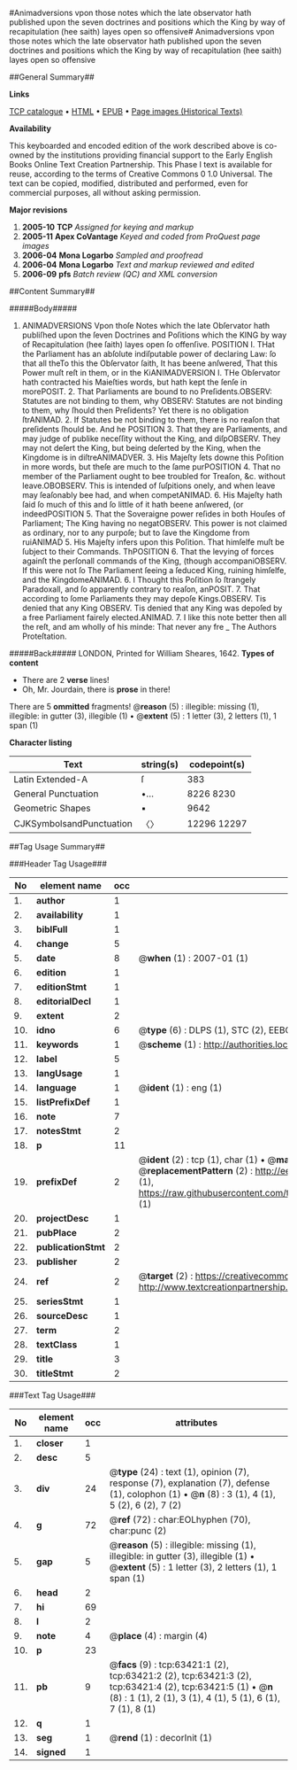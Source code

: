 #Animadversions vpon those notes which the late observator hath published upon the seven doctrines and positions which the King by way of recapitulation (hee saith) layes open so offensive#
Animadversions vpon those notes which the late observator hath published upon the seven doctrines and positions which the King by way of recapitulation (hee saith) layes open so offensive

##General Summary##

**Links**

[TCP catalogue](http://www.ota.ox.ac.uk/tcp/)  • 
[HTML](http://tei.it.ox.ac.uk/tcp/Texts-HTML/free/A25/A25456.html)  • 
[EPUB](http://tei.it.ox.ac.uk/tcp/Texts-EPUB/free/A25/A25456.epub) • 
[Page images (Historical Texts)](https://data.historicaltexts.jisc.ac.uk/view?pubId=eebo-12569996e&pageId=eebo-12569996e-63421-1)

**Availability**

This keyboarded and encoded edition of the
	       work described above is co-owned by the institutions
	       providing financial support to the Early English Books
	       Online Text Creation Partnership. This Phase I text is
	       available for reuse, according to the terms of Creative
	       Commons 0 1.0 Universal. The text can be copied,
	       modified, distributed and performed, even for
	       commercial purposes, all without asking permission.

**Major revisions**

1. __2005-10__ __TCP__ *Assigned for keying and markup*
1. __2005-11__ __Apex CoVantage__ *Keyed and coded from ProQuest page images*
1. __2006-04__ __Mona Logarbo__ *Sampled and proofread*
1. __2006-04__ __Mona Logarbo__ *Text and markup reviewed and edited*
1. __2006-09__ __pfs__ *Batch review (QC) and XML conversion*

##Content Summary##

#####Body#####

1. ANIMADVERSIONS Vpon thoſe Notes which the late Obſervator hath publiſhed upon the ſeven Doctrines and Poſitions which the KING by way of Recapitulation (hee ſaith) layes open ſo offenſive.
POSITION I. THat the Parliament has an abſolute indiſputable power of declaring Law: ſo that all theTo this the Obſervator ſaith, It has beene anſwered, That this Power muſt reſt in them, or in the KiANIMADVERSION I. THe Obſervator hath contracted his Maieſties words, but hath kept the ſenſe in morePOSIT. 2. That Parliaments are bound to no Preſidents.OBSERV: Statutes are not binding to them, why OBSERV: Statutes are not binding to them, why ſhould then Preſidents? Yet there is no obligation ſtrANIMAD. 2. If Statutes be not binding to them, there is no reaſon that preſidents ſhould be. And he POSITION 3. That they are Parliaments, and may judge of publike neceſſity without the King, and diſpOBSERV. They may not deſert the King, but being deſerted by the King, when the Kingdome is in diſtreANIMADVER. 3. His Majeſty ſets downe this Poſition in more words, but theſe are much to the ſame purPOSITION 4. That no member of the Parliament ought to bee troubled for Treaſon, &c. without leave.OBOBSERV. This is intended of ſuſpitions onely, and when leave may ſeaſonably bee had, and when competANIMAD. 6. His Majeſty hath ſaid ſo much of this and ſo little of it hath beene anſwered, (or indeedPOSITION 5. That the Soveraigne power reſides in both Houſes of Parliament; The King having no negatOBSERV. This power is not claimed as ordinary, nor to any purpoſe; but to ſave the Kingdome from ruiANIMAD 5. His Majeſty infers upon this Poſition. That himſelfe muſt be ſubject to their Commands. ThPOSITION 6. That the levying of forces againſt the perſonall commands of the King, (though accompaniOBSERV. If this were not ſo The Parliament ſeeing a ſeduced King, ruining himſelfe, and the KingdomeANIMAD. 6. I Thought this Poſition ſo ſtrangely Paradoxall, and ſo apparently contrary to reaſon, anPOSIT. 7. That according to ſome Parliaments they may depoſe Kings.OBSERV. Tis denied that any King OBSERV. Tis denied that any King was depoſed by a free Parliament fairely elected.ANIMAD. 7. I like this note better then all the reſt, and am wholly of his minde: That never any fre
    _ The Authors Proteſtation.

#####Back#####
LONDON, Printed for William Sheares, 1642.
**Types of content**

  * There are 2 **verse** lines!
  * Oh, Mr. Jourdain, there is **prose** in there!

There are 5 **ommitted** fragments! 
 @__reason__ (5) : illegible: missing (1), illegible: in gutter (3), illegible (1)  •  @__extent__ (5) : 1 letter (3), 2 letters (1), 1 span (1)

**Character listing**


|Text|string(s)|codepoint(s)|
|---|---|---|
|Latin Extended-A|ſ|383|
|General Punctuation|•…|8226 8230|
|Geometric Shapes|▪|9642|
|CJKSymbolsandPunctuation|〈〉|12296 12297|

##Tag Usage Summary##

###Header Tag Usage###

|No|element name|occ|attributes|
|---|---|---|---|
|1.|__author__|1||
|2.|__availability__|1||
|3.|__biblFull__|1||
|4.|__change__|5||
|5.|__date__|8| @__when__ (1) : 2007-01 (1)|
|6.|__edition__|1||
|7.|__editionStmt__|1||
|8.|__editorialDecl__|1||
|9.|__extent__|2||
|10.|__idno__|6| @__type__ (6) : DLPS (1), STC (2), EEBO-CITATION (1), OCLC (1), VID (1)|
|11.|__keywords__|1| @__scheme__ (1) : http://authorities.loc.gov/ (1)|
|12.|__label__|5||
|13.|__langUsage__|1||
|14.|__language__|1| @__ident__ (1) : eng (1)|
|15.|__listPrefixDef__|1||
|16.|__note__|7||
|17.|__notesStmt__|2||
|18.|__p__|11||
|19.|__prefixDef__|2| @__ident__ (2) : tcp (1), char (1)  •  @__matchPattern__ (2) : ([0-9\-]+):([0-9IVX]+) (1), (.+) (1)  •  @__replacementPattern__ (2) : http://eebo.chadwyck.com/downloadtiff?vid=$1&page=$2 (1), https://raw.githubusercontent.com/textcreationpartnership/Texts/master/tcpchars.xml#$1 (1)|
|20.|__projectDesc__|1||
|21.|__pubPlace__|2||
|22.|__publicationStmt__|2||
|23.|__publisher__|2||
|24.|__ref__|2| @__target__ (2) : https://creativecommons.org/publicdomain/zero/1.0/ (1), http://www.textcreationpartnership.org/docs/. (1)|
|25.|__seriesStmt__|1||
|26.|__sourceDesc__|1||
|27.|__term__|2||
|28.|__textClass__|1||
|29.|__title__|3||
|30.|__titleStmt__|2||


###Text Tag Usage###

|No|element name|occ|attributes|
|---|---|---|---|
|1.|__closer__|1||
|2.|__desc__|5||
|3.|__div__|24| @__type__ (24) : text (1), opinion (7), response (7), explanation (7), defense (1), colophon (1)  •  @__n__ (8) : 3 (1), 4 (1), 5 (2), 6 (2), 7 (2)|
|4.|__g__|72| @__ref__ (72) : char:EOLhyphen (70), char:punc (2)|
|5.|__gap__|5| @__reason__ (5) : illegible: missing (1), illegible: in gutter (3), illegible (1)  •  @__extent__ (5) : 1 letter (3), 2 letters (1), 1 span (1)|
|6.|__head__|2||
|7.|__hi__|69||
|8.|__l__|2||
|9.|__note__|4| @__place__ (4) : margin (4)|
|10.|__p__|23||
|11.|__pb__|9| @__facs__ (9) : tcp:63421:1 (2), tcp:63421:2 (2), tcp:63421:3 (2), tcp:63421:4 (2), tcp:63421:5 (1)  •  @__n__ (8) : 1 (1), 2 (1), 3 (1), 4 (1), 5 (1), 6 (1), 7 (1), 8 (1)|
|12.|__q__|1||
|13.|__seg__|1| @__rend__ (1) : decorInit (1)|
|14.|__signed__|1||

